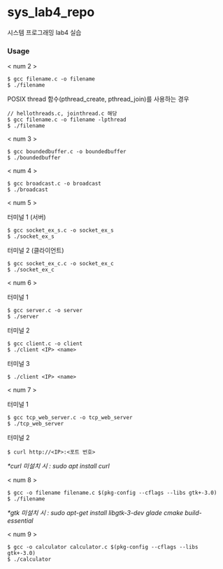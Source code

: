 # sys_lab4_repo
시스템 프로그래밍 lab4 실습





### Usage
< num 2 >

```
$ gcc filename.c -o filename
$ ./filename
```

POSIX thread 함수(pthread_create, pthread_join)를 사용하는 경우
```
// hellothreads.c, jointhread.c 해당
$ gcc filename.c -o filename -lpthread
$ ./filename
```



< num 3 >

```
$ gcc boundedbuffer.c -o boundedbuffer
$ ./boundedbuffer
```

< num 4 >

```
$ gcc broadcast.c -o broadcast
$ ./broadcast
```



< num 5 >

터미널 1 (서버)
```
$ gcc socket_ex_s.c -o socket_ex_s
$ ./socket_ex_s
```

터미널 2 (클라이언트)
```
$ gcc socket_ex_c.c -o socket_ex_c
$ ./socket_ex_c
```



< num 6 >

터미널 1
```
$ gcc server.c -o server
$ ./server
```

터미널 2
```
$ gcc client.c -o client
$ ./client <IP> <name>
```

터미널 3
```
$ ./client <IP> <name>
```



< num 7 >

터미널 1
```
$ gcc tcp_web_server.c -o tcp_web_server
$ ./tcp_web_server
```

터미널 2
```
$ curl http://<IP>:<포트 번호>
```

_*curl 미설치 시 : sudo apt install curl_



< num 8 >
```
$ gcc -o filename filename.c $(pkg-config --cflags --libs gtk+-3.0)
$ ./filename
```

_*gtk 미설치 시 : sudo apt-get install libgtk-3-dev glade cmake build-essential_

< num 9 >

```
$ gcc -o calculator calculator.c $(pkg-config --cflags --libs gtk+-3.0)
$ ./calculator
```

